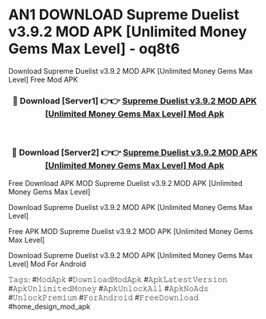 # AN1 DOWNLOAD Supreme Duelist v3.9.2 MOD APK [Unlimited Money Gems Max Level] - oq8t6
Download Supreme Duelist v3.9.2 MOD APK [Unlimited Money Gems Max Level] Free Mod APK

<div align="center">
<h3>🔴 Download [Server1] 👉👉 <a href="https://apk-comot.site?title=Supreme_Duelist_v3.9.2_MOD_APK_[Unlimited_Money_Gems_Max_Level]">Supreme Duelist v3.9.2 MOD APK [Unlimited Money Gems Max Level] Mod Apk</a></h3><br>

<h3>🔴 Download [Server2] 👉👉 <a href="https://apk-comot.site?title=Supreme_Duelist_v3.9.2_MOD_APK_[Unlimited_Money_Gems_Max_Level]">Supreme Duelist v3.9.2 MOD APK [Unlimited Money Gems Max Level] Mod Apk</a></h3>
</div>


Free Download APK MOD Supreme Duelist v3.9.2 MOD APK [Unlimited Money Gems Max Level]

Download Supreme Duelist v3.9.2 MOD APK [Unlimited Money Gems Max Level] 

Free APK MOD Supreme Duelist v3.9.2 MOD APK [Unlimited Money Gems Max Level] 

Download Supreme Duelist v3.9.2 MOD APK [Unlimited Money Gems Max Level] Mod For Android

𝚃𝚊𝚐𝚜: #𝙼𝚘𝚍𝙰𝚙𝚔 #𝙳𝚘𝚠𝚗𝚕𝚘𝚊𝚍𝙼𝚘𝚍𝙰𝚙𝚔 #𝙰𝚙𝚔𝙻𝚊𝚝𝚎𝚜𝚝𝚅𝚎𝚛𝚜𝚒𝚘𝚗 #𝙰𝚙𝚔𝚄𝚗𝚕𝚒𝚖𝚒𝚝𝚎𝚍𝙼𝚘𝚗𝚎𝚢 #𝙰𝚙𝚔𝚄𝚗𝚕𝚘𝚌𝚔𝙰𝚕𝚕 #𝙰𝚙𝚔𝙽𝚘𝙰𝚍𝚜 #𝚄𝚗𝚕𝚘𝚌𝚔𝙿𝚛𝚎𝚖𝚒𝚞𝚖 #𝙵𝚘𝚛𝙰𝚗𝚍𝚛𝚘𝚒𝚍 #𝙵𝚛𝚎𝚎𝙳𝚘𝚠𝚗𝚕𝚘𝚊𝚍 #home_design_mod_apk